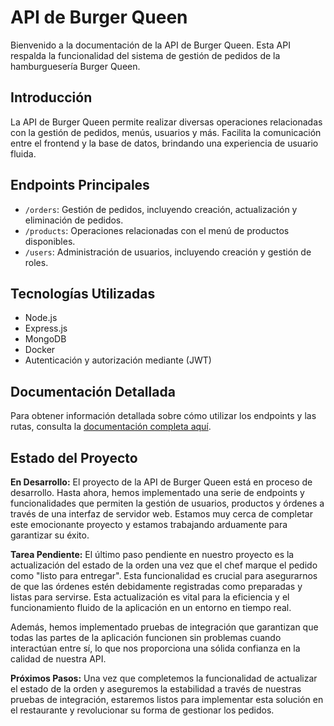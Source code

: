 # API de Burger Queen

Bienvenido a la documentación de la API de Burger Queen. Esta API respalda la funcionalidad del sistema de gestión de pedidos de la hamburguesería Burger Queen.

## Introducción

La API de Burger Queen permite realizar diversas operaciones relacionadas con la gestión de pedidos, menús, usuarios y más. Facilita la comunicación entre el frontend y la base de datos, brindando una experiencia de usuario fluida.

## Endpoints Principales

- `/orders`: Gestión de pedidos, incluyendo creación, actualización y eliminación de pedidos.
- `/products`: Operaciones relacionadas con el menú de productos disponibles.
- `/users`: Administración de usuarios, incluyendo creación y gestión de roles.

## Tecnologías Utilizadas

- Node.js
- Express.js
- MongoDB 
- Docker
- Autenticación y autorización mediante (JWT)

## Documentación Detallada

Para obtener información detallada sobre cómo utilizar los endpoints y las rutas, consulta la [documentación completa aquí](https://app.swaggerhub.com/apis-docs/ssinuco/BurgerQueenAPI/2.0.0).

## Estado del Proyecto

**En Desarrollo:** El proyecto de la API de Burger Queen está en proceso de desarrollo. Hasta ahora, hemos implementado una serie de endpoints y funcionalidades que permiten la gestión de usuarios, productos y órdenes a través de una interfaz de servidor web. Estamos muy cerca de completar este emocionante proyecto y estamos trabajando arduamente para garantizar su éxito.

**Tarea Pendiente:** El último paso pendiente en nuestro proyecto es la actualización del estado de la orden una vez que el chef marque el pedido como "listo para entregar". Esta funcionalidad es crucial para asegurarnos de que las órdenes estén debidamente registradas como preparadas y listas para servirse. Esta actualización es vital para la eficiencia y el funcionamiento fluido de la aplicación en un entorno en tiempo real.

Además, hemos implementado pruebas de integración que garantizan que todas las partes de la aplicación funcionen sin problemas cuando interactúan entre sí, lo que nos proporciona una sólida confianza en la calidad de nuestra API.

**Próximos Pasos:** Una vez que completemos la funcionalidad de actualizar el estado de la orden y aseguremos la estabilidad a través de nuestras pruebas de integración, estaremos listos para implementar esta solución en el restaurante y revolucionar su forma de gestionar los pedidos. 